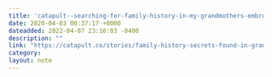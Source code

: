 ```yaml
---
title: 'catapult--searching-for-family-history-in-my-grandmothers-embroidery--lauren-alwan'
date: 2020-04-03 00:37:17 +0000
dateadded: 2022-04-07 23:16:03 -0400
description: ""
link: "https://catapult.co/stories/family-history-secrets-found-in-grandmothers-embroidery-column-by-lauren-alwan"
category:
layout: note
---
```


